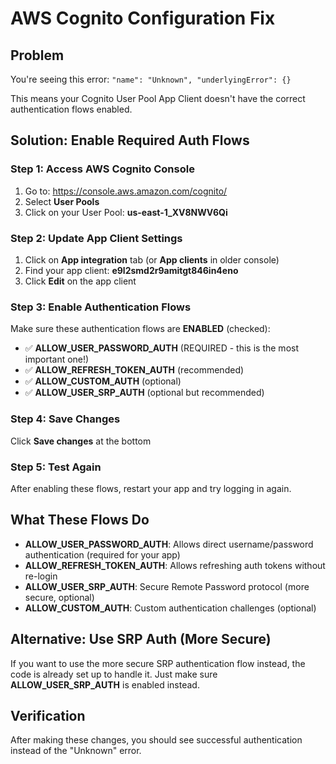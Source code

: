 # AWS Cognito Configuration Fix

## Problem
You're seeing this error: `"name": "Unknown", "underlyingError": {}`

This means your Cognito User Pool App Client doesn't have the correct authentication flows enabled.

## Solution: Enable Required Auth Flows

### Step 1: Access AWS Cognito Console
1. Go to: https://console.aws.amazon.com/cognito/
2. Select **User Pools**
3. Click on your User Pool: **us-east-1_XV8NWV6Qi**

### Step 2: Update App Client Settings
1. Click on **App integration** tab (or **App clients** in older console)
2. Find your app client: **e9l2smd2r9amitgt846in4eno**
3. Click **Edit** on the app client

### Step 3: Enable Authentication Flows
Make sure these authentication flows are **ENABLED** (checked):
- ✅ **ALLOW_USER_PASSWORD_AUTH** (REQUIRED - this is the most important one!)
- ✅ **ALLOW_REFRESH_TOKEN_AUTH** (recommended)
- ✅ **ALLOW_CUSTOM_AUTH** (optional)
- ✅ **ALLOW_USER_SRP_AUTH** (optional but recommended)

### Step 4: Save Changes
Click **Save changes** at the bottom

### Step 5: Test Again
After enabling these flows, restart your app and try logging in again.

## What These Flows Do

- **ALLOW_USER_PASSWORD_AUTH**: Allows direct username/password authentication (required for your app)
- **ALLOW_REFRESH_TOKEN_AUTH**: Allows refreshing auth tokens without re-login
- **ALLOW_USER_SRP_AUTH**: Secure Remote Password protocol (more secure, optional)
- **ALLOW_CUSTOM_AUTH**: Custom authentication challenges (optional)

## Alternative: Use SRP Auth (More Secure)

If you want to use the more secure SRP authentication flow instead, the code is already set up to handle it. Just make sure **ALLOW_USER_SRP_AUTH** is enabled instead.

## Verification

After making these changes, you should see successful authentication instead of the "Unknown" error.
